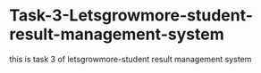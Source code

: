 # Task-3-Letsgrowmore-student-result-management-system
this is task 3 of letsgrowmore-student result management system
